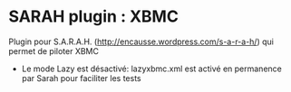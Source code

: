 ﻿SARAH plugin : XBMC
=======================

Plugin pour S.A.R.A.H. (http://encausse.wordpress.com/s-a-r-a-h/) qui permet de piloter XBMC


- Le mode Lazy est désactivé: lazyxbmc.xml est activé en permanence par Sarah pour faciliter les tests

